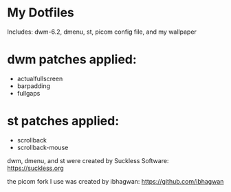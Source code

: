 # My Dotfiles
Includes: dwm-6.2, dmenu, st, picom config file, and my wallpaper
# dwm patches applied:
- actualfullscreen
- barpadding
- fullgaps
# st patches applied:
- scrollback
- scrollback-mouse

dwm, dmenu, and st were created by Suckless Software: <https://suckless.org>

the picom fork I use was created by ibhagwan: <https://github.com/ibhagwan>

